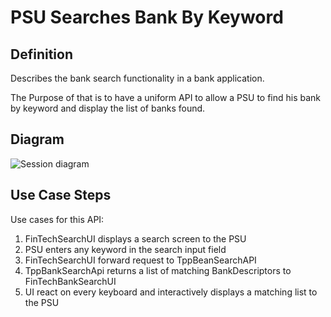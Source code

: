 # PSU Searches Bank By Keyword

## Definition
Describes the bank search functionality in a bank application.

The Purpose of that is to have  a uniform API to allow a PSU to find his bank by keyword and display the list of banks found. 

## Diagram

![Session diagram](http://www.plantuml.com/plantuml/proxy?src=https://raw.githubusercontent.com/adorsys/open-banking-gateway/feature/normalize_usecases/docs/architecture/diagrams/useCases/2-searchBank.puml&fmt=svg&vvv=1&sanitize=true)  


## Use Case Steps
Use cases for this API:
1. FinTechSearchUI displays a search screen to the PSU
2. PSU enters any keyword in the search input field
3. FinTechSearchUI forward request to TppBeanSearchAPI
4. TppBankSearchApi returns a list of matching BankDescriptors to FinTechBankSearchUI
5. UI react on every keyboard and interactively displays a matching list to the PSU

